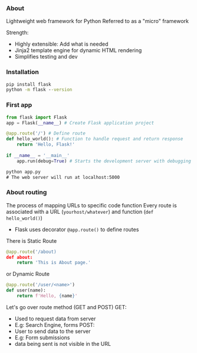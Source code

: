 ### About
Lightweight web framework for Python
Referred to as a "micro" framework

Strength:
- Highly extensible: Add what is needed
- Jinja2 template engine for dynamic HTML rendering
- Simplifies testing and dev

### Installation
```cmd
pip install flask
python -m flask --version
```

### First app
```Python
from flask import Flask
app = Flask(__name__) # Create Flask application project

@app.route('/') # Define route
def hello_world(): # Function to handle request and return response
	return 'Hello, Flask!'
	
if __name__ = '__main__'
	app.run(debug=True) # Starts the development server with debugging enabled
```
```cmd
python app.py
# The web server will run at localhost:5000
```

### About routing
The process of mapping URLs to specific code function
Every route is associated with a URL (`yourhost/whatever`) and function (`def hello_world()`)
- Flask uses decorator `@app.route()` to define routes

There is Static Route
```Python
@app.route('/about)
def about:
	return 'This is About page.'
```
or Dynamic Route
```Python
@app.route('/user/<name>')
def user(name):
	return f'Hello, {name}'
```

Let's go over route method (GET and POST)
GET:
- Used to request data from server
- E.g: Search Engine, forms
POST:
- User to send data to the server
- E.g: Form submissions
- data being sent is not visible in the URL